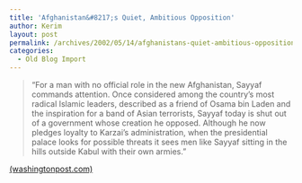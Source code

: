 ```yaml
---
title: 'Afghanistan&#8217;s Quiet, Ambitious Opposition'
author: Kerim
layout: post
permalink: /archives/2002/05/14/afghanistans-quiet-ambitious-opposition/
categories:
  - Old Blog Import
---
```


>   &#8220;For a man with no official role in the new Afghanistan, Sayyaf commands attention. Once considered among the country&#8217;s most radical Islamic leaders, described as a friend of Osama bin Laden and the inspiration for a band of Asian terrorists, Sayyaf today is shut out of a government whose creation he opposed. Although he now pledges loyalty to Karzai&#8217;s administration, when the presidential palace looks for possible threats it sees men like Sayyaf sitting in the hills outside Kabul with their own armies.&#8221;


<a href="http://www.washingtonpost.com/wp-dyn/articles/A11577-2002May13.html" onclick="_gaq.push(['_trackEvent', 'outbound-article', 'http://www.washingtonpost.com/wp-dyn/articles/A11577-2002May13.html', '(washingtonpost.com)']);" >(washingtonpost.com)</a>

